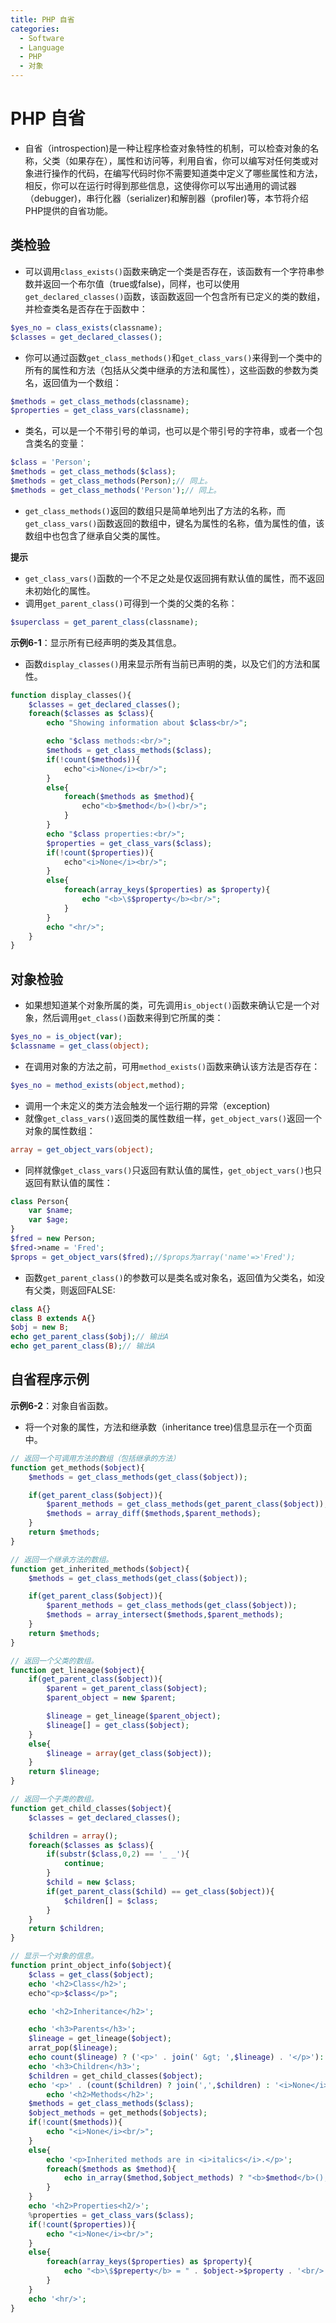 ```yaml
---
title: PHP 自省
categories:
  - Software
  - Language
  - PHP
  - 对象
---
```

# PHP 自省

- 自省（introspection)是一种让程序检查对象特性的机制，可以检查对象的名称，父类（如果存在），属性和访问等，利用自省，你可以编写对任何类或对象进行操作的代码，在编写代码时你不需要知道类中定义了哪些属性和方法，相反，你可以在运行时得到那些信息，这使得你可以写出通用的调试器（debugger)，串行化器（serializer)和解剖器（profiler)等，本节将介绍PHP提供的自省功能。

## 类检验

- 可以调用`class_exists()`函数来确定一个类是否存在，该函数有一个字符串参数并返回一个布尔值（true或false)，同样，也可以使用`get_declared_classes()`函数，该函数返回一个包含所有已定义的类的数组，并检查类名是否存在于函数中：

```php
$yes_no = class_exists(classname);
$classes = get_declared_classes();
```

- 你可以通过函数`get_class_methods()`和`get_class_vars()`来得到一个类中的所有的属性和方法（包括从父类中继承的方法和属性），这些函数的参数为类名，返回值为一个数组：

```php
$methods = get_class_methods(classname);
$properties = get_class_vars(classname);
```

- 类名，可以是一个不带引号的单词，也可以是个带引号的字符串，或者一个包含类名的变量：

```php
$class = 'Person';
$methods = get_class_methods($class);
$methods = get_class_methods(Person);// 同上。
$methods = get_class_methods('Person');// 同上。
```

- `get_class_methods()`返回的数组只是简单地列出了方法的名称，而`get_class_vars()`函数返回的数组中，键名为属性的名称，值为属性的值，该数组中也包含了继承自父类的属性。

**提示**

- `get_class_vars()`函数的一个不足之处是仅返回拥有默认值的属性，而不返回未初始化的属性。
- 调用`get_parent_class()`可得到一个类的父类的名称：

```php
$superclass = get_parent_class(classname);
```

**示例6-1**：显示所有已经声明的类及其信息。

- 函数`display_classes()`用来显示所有当前已声明的类，以及它们的方法和属性。

```php
function display_classes(){
    $classes = get_declared_classes();
    foreach($classes as $class){
        echo "Showing information about $class<br/>";

        echo "$class methods:<br/>";
        $methods = get_class_methods($class);
        if(!count($methods)){
            echo"<i>None</i><br/>";
        }
        else{
            foreach($methods as $method){
                echo"<b>$method</b>()<br/>";
            }
        }
        echo "$class properties:<br/>";
        $properties = get_class_vars($class);
        if(!count($properties)){
            echo"<i>None</i><br/>";
        }
        else{
            foreach(array_keys($properties) as $property){
                echo "<b>\$$property</b><br/>";
            }
        }
        echo "<hr/>";
    }
}
```

## 对象检验

- 如果想知道某个对象所属的类，可先调用`is_object()`函数来确认它是一个对象，然后调用`get_class()`函数来得到它所属的类：

```php
$yes_no = is_object(var);
$classname = get_class(object);
```

- 在调用对象的方法之前，可用`method_exists()`函数来确认该方法是否存在：

```php
$yes_no = method_exists(object,method);
```

- 调用一个未定义的类方法会触发一个运行期的异常（exception)
- 就像`get_class_vars()`返回类的属性数组一样，`get_object_vars()`返回一个对象的属性数组：

```php
array = get_object_vars(object);
```

- 同样就像`get_class_vars()`只返回有默认值的属性，`get_object_vars()`也只返回有默认值的属性：

```php
class Person{
    var $name;
    var $age;
}
$fred = new Person;
$fred->name = 'Fred';
$props = get_object_vars($fred);//$props为array('name'=>'Fred');
```

- 函数`get_parent_class()`的参数可以是类名或对象名，返回值为父类名，如没有父类，则返回FALSE:

```php
class A{}
class B extends A{}
$obj = new B;
echo get_parent_class($obj);// 输出A
echo get_parent_class(B);// 输出A
```

## 自省程序示例

**示例6-2**：对象自省函数。

- 将一个对象的属性，方法和继承数（inheritance tree)信息显示在一个页面中。

```php
// 返回一个可调用方法的数组（包括继承的方法）
function get_methods($object){
    $methods = get_class_methods(get_class($object));

    if(get_parent_class($object)){
        $parent_methods = get_class_methods(get_parent_class($object));
        $methods = array_diff($methods,$parent_methods);
    }
    return $methods;
}

// 返回一个继承方法的数组。
function get_inherited_methods($object){
    $methods = get_class_methods(get_class($object));

    if(get_parent_class($object)){
        $parent_methods = get_class_methods(get_class($object));
        $methods = array_intersect($methods,$parent_methods);
    }
    return $methods;
}

// 返回一个父类的数组。
function get_lineage($object){
    if(get_parent_class($object)){
        $parent = get_parent_class($object);
        $parent_object = new $parent;

        $lineage = get_lineage($parent_object);
        $lineage[] = get_class($object);
    }
    else{
        $lineage = array(get_class($object));
    }
    return $lineage;
}

// 返回一个子类的数组。
function get_child_classes($object){
    $classes = get_declared_classes();

    $children = array();
    foreach($classes as $class){
        if(substr($class,0,2) == '_ _'){
            continue;
        }
        $child = new $class;
        if(get_parent_class($child) == get_class($object)){
            $children[] = $class;
        }
    }
    return $children;
}

// 显示一个对象的信息。
function print_object_info($object){
    $class = get_class($object);
    echo '<h2>Class</h2>';
    echo"<p>$class</p>";

    echo '<h2>Inheritance</h2>';

    echo '<h3>Parents</h3>';
    $lineage = get_lineage($object);
    arrat_pop($lineage);
    echo count($lineage) ? ('<p>' . join(' &gt; ',$lineage) . '</p>'):'<i>None</i>';
    echo '<h3>Children</h3>';
    $children = get_child_classes($object);
    echo '<p>' . (count($children) ? join(',',$children) : '<i>None</i>') . </p>
        echo '<h2>Methods</h2>';
    $methods = get_class_methods($class);
    $object_methods = get_methods($objects);
    if(!count($methods)){
        echo "<i>None</i><br/>";
    }
    else{
        echo '<p>Inherited methods are in <i>italics</i>.</p>';
        foreach($methods as $method){
            echo in_array($method,$object_methods) ? "<b>$method</b>();<br/>" : "<i>$method</i>();<br/>";
        }
    }
    echo '<h2>Properties<h2/>';
    %properties = get_class_vars($class);
    if(!count($properties)){
        echo "<i>None</i><br/>";
    }
    else{
        foreach(array_keys($properties) as $property){
            echo "<b>\$$preperty</b> = " . $object->$property . '<br/>';
        }
    }
    echo '<hr/>';
}
```